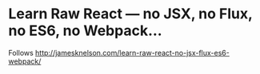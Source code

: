 # Learn Raw React — no JSX, no Flux, no ES6, no Webpack…

Follows http://jamesknelson.com/learn-raw-react-no-jsx-flux-es6-webpack/

